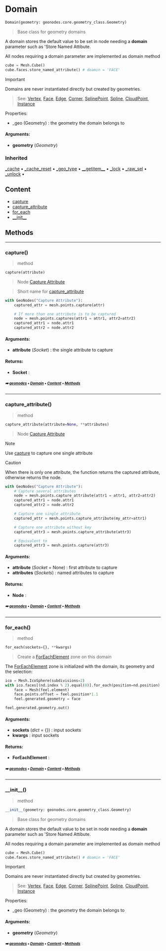 # Domain

``` python
Domain(geometry: geonodes.core.geometry_class.Geometry)
```

> Base class for geometry domains

A domain stores the default value to be set in node needing a **domain** parameter
such as 'Store Named Attibute.

All nodes requiring a domain parameter are implemented as domain method

``` python
cube = Mesh.Cube()
cube.faces.store_named_attribute() # doamin = 'FACE'
```

> [!IMPORTANT]
> Domains are never instantiated directly but created by geometries.

> See: [Vertex](vertex.md#vertex), [Face](face.md#face), [Edge](edge.md#edge), [Corner](corner.md#corner), [SplinePoint](splinepoint.md#splinepoint), [Spline](spline.md#spline), [CloudPoint](cloudpoint.md#cloudpoint), [Instance](instance.md#instance)

Properties:
- _geo (Geometry) : the geometry the domain belongs to

#### Arguments:
- **geometry** (_Geometry_)

### Inherited

[\_cache](nodecache.md#_cache) :black_small_square: [\_cache_reset](nodecache.md#_cache_reset) :black_small_square: [\_geo_type](geobase.md#_geo_type) :black_small_square: [\_\_getitem__](geobase.md#__getitem__) :black_small_square: [\_lock](proplocker.md#_lock) :black_small_square: [\_raw_sel](geobase.md#_raw_sel) :black_small_square: [\_unlock](proplocker.md#_unlock) :black_small_square:

## Content

- [capture](domain.md#capture)
- [capture_attribute](domain.md#capture_attribute)
- [for_each](domain.md#for_each)
- [\_\_init__](domain.md#__init__)

## Methods



----------
### capture()

> method

``` python
capture(attribute)
```

> Node [Capture Attribute](https://docs.blender.org/manual/en/latest/modeling/geometry_nodes/attribute/capture_attribute.html)



> Short name for [capture_attribute](domain.md#capture_attribute)

``` python
with GeoNodes("Capture Attribute"):
    captured_attr = mesh.points.capture(attr)

    # If more than one attribute is to be captured
    node = mesh.points.captures(attr1 = attr1, attr2=attr2)
    captured_attr1 = node.attr1
    captured_attr2 = node.attr2
```

#### Arguments:
- **attribute** (_Socket_) : the single attribute to capture



#### Returns:
- **Socket** :

##### <sub>:arrow_right: [geonodes](index.md#geonodes) :black_small_square: [Domain](domain.md#domain) :black_small_square: [Content](domain.md#content) :black_small_square: [Methods](domain.md#methods)</sub>

----------
### capture_attribute()

> method

``` python
capture_attribute(attribute=None, **attributes)
```

> Node [Capture Attribute](https://docs.blender.org/manual/en/latest/modeling/geometry_nodes/attribute/capture_attribute.html)



> [!NOTE]
> Use [capture](domain.md#capture) to capture one single attribute

> [!CAUTION]
> When there is only one attribute, the function returns the captured attribute,
> otherwise returns the node.

``` python
with GeoNodes("Capture Attribute"):
    # Capture several attributes
    node = mesh.points.capture_attribute(attr1 = attr1, attr2=attr2)
    captured_attr1 = node.attr1
    captured_attr2 = node.attr2

    # Capture one single attribute
    captured_attr = mesh.points.capture_attribute(my_attr=attr1)

    # Capture one attribute without key
    captured_attr3 = mesh.points.capture_attribute(attr3)

    # Equivalent to
    captured_attr3 = mesh.points.capture(attr3)
```

#### Arguments:
- **attribute** (_Socket_ = None) : first attribute to capture
- **attributes** (_Sockets_) : named attributes to capture



#### Returns:
- **Node** :

##### <sub>:arrow_right: [geonodes](index.md#geonodes) :black_small_square: [Domain](domain.md#domain) :black_small_square: [Content](domain.md#content) :black_small_square: [Methods](domain.md#methods)</sub>

----------
### for_each()

> method

``` python
for_each(sockets={}, **kwargs)
```

> Create a [ForEachElement](foreachelement.md#foreachelement) zone on this domain

The [ForEachElement](foreachelement.md#foreachelement) zone is initialized with the domain, its geometry and
the selection:

``` python
ico = Mesh.IcoSphere(subdivisions=2)
with ico.faces[(nd.index % 2).equal(0)].for_each(position=nd.position) as feel:
    face = Mesh(feel.element)
    face.points.offset = feel.position*1.1
    feel.generated.geometry = face

feel.generated.geometry.out()
```

#### Arguments:
- **sockets** (_dict_ = {}) : input sockets
- **kwargs** : input sockets



#### Returns:
- **ForEachElement** :

##### <sub>:arrow_right: [geonodes](index.md#geonodes) :black_small_square: [Domain](domain.md#domain) :black_small_square: [Content](domain.md#content) :black_small_square: [Methods](domain.md#methods)</sub>

----------
### \_\_init__()

> method

``` python
__init__(geometry: geonodes.core.geometry_class.Geometry)
```

> Base class for geometry domains

A domain stores the default value to be set in node needing a **domain** parameter
such as 'Store Named Attibute.

All nodes requiring a domain parameter are implemented as domain method

``` python
cube = Mesh.Cube()
cube.faces.store_named_attribute() # doamin = 'FACE'
```

> [!IMPORTANT]
> Domains are never instantiated directly but created by geometries.

> See: [Vertex](vertex.md#vertex), [Face](face.md#face), [Edge](edge.md#edge), [Corner](corner.md#corner), [SplinePoint](splinepoint.md#splinepoint), [Spline](spline.md#spline), [CloudPoint](cloudpoint.md#cloudpoint), [Instance](instance.md#instance)

Properties:
- _geo (Geometry) : the geometry the domain belongs to

#### Arguments:
- **geometry** (_Geometry_)

##### <sub>:arrow_right: [geonodes](index.md#geonodes) :black_small_square: [Domain](domain.md#domain) :black_small_square: [Content](domain.md#content) :black_small_square: [Methods](domain.md#methods)</sub>